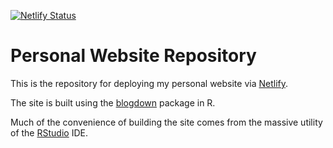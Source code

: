 [![Netlify Status](https://api.netlify.com/api/v1/badges/0618f665-3922-47c1-b8d8-8950de17eab2/deploy-status)](https://app.netlify.com/sites/pedantic-heisenberg-a2cc32/deploys)

# Personal Website Repository

This is the repository for deploying my personal website via [Netlify](https://netlify.com).

The site is built using the [blogdown](https://bookdown.org/yihui/blogdown/) package in R.

Much of the convenience of building the site comes from the massive utility of the [RStudio](https://rstudio.com) IDE.
